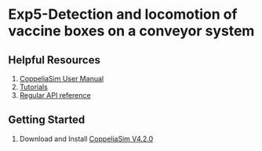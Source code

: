 # Exp5-Detection and locomotion of vaccine boxes on a conveyor system

## Helpful Resources

1. [CoppeliaSim User Manual](https://coppeliarobotics.com/helpFiles/)
2. [Tutorials](https://www.coppeliarobotics.com/helpFiles/en/tutorials.htm)
3. [Regular API reference](https://www.coppeliarobotics.com/helpFiles/en/apiFunctions.htm)

## Getting Started

1. Download and Install [CoppeliaSim V4.2.0](https://www.coppeliarobotics.com/downloads)
